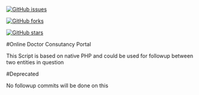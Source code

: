 
[![GitHub issues](https://img.shields.io/github/issues/sebinpj/ODCS-PHP.svg)](https://github.com/sebinpj/ODCS-PHP/issues)

[![GitHub forks](https://img.shields.io/github/forks/sebinpj/ODCS-PHP.svg)](https://github.com/sebinpj/ODCS-PHP/network)

[![GitHub stars](https://img.shields.io/github/stars/sebinpj/ODCS-PHP.svg)](https://github.com/sebinpj/ODCS-PHP/stargazers)


#Online Doctor Consutancy Portal

This Script is based on native PHP and could be used for followup between two entities in question

#Deprecated

No followup commits will be done on this
